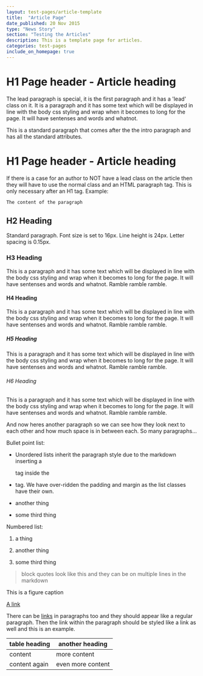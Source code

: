 ```yaml
---
layout: test-pages/article-template
title:  "Article Page"
date_published: 20 Nov 2015
type: "News Story"
section: "Testing the Articles"
description: This is a template page for articles.
categories: test-pages
include_on_homepage: true
---
```


# H1 Page header - Article heading

The lead paragraph is special, it is the first paragraph and it has a 'lead' class on it. It is a paragraph and it has some text which will be displayed in line with the body css styling and wrap when it becomes to long for the page. It will have sentenses and words and whatnot. 

This is a standard paragraph that comes after the the intro paragraph and has all the standard attributes. 

# H1 Page header - Article heading

<p class="normal">If there is a case for an author to NOT have a lead class on the article then they will have to use the normal class and an HTML paragraph tag. This is only necessary after an H1 tag. Example: 
</p>
<code><p class="normal">The content of the paragraph</p></code>

## H2 Heading

Standard paragraph. Font size is set to 16px. Line height is 24px. Letter spacing is 0.15px. 

### H3 Heading

This is a paragraph and it has some text which will be displayed in line with the body css styling and wrap when it becomes to long for the page. It will have sentenses and words and whatnot. Ramble ramble ramble.

#### H4 Heading

This is a paragraph and it has some text which will be displayed in line with the body css styling and wrap when it becomes to long for the page. It will have sentenses and words and whatnot. Ramble ramble ramble.

##### H5 Heading

This is a paragraph and it has some text which will be displayed in line with the body css styling and wrap when it becomes to long for the page. It will have sentenses and words and whatnot. Ramble ramble ramble.

###### H6 Heading

This is a paragraph and it has some text which will be displayed in line with the body css styling and wrap when it becomes to long for the page. It will have sentenses and words and whatnot. Ramble ramble ramble.

And now heres another paragraph so we can see how they look next to each other and how much space is in between each. So many paragraphs...


<p class="list-heading">Bullet point list:</p>

- Unordered lists inherit the paragraph style due to the markdown inserting a <code><p></code> tag inside the <code><li></code> tag. We have over-ridden the padding and margin as the list classes have their own.

- another thing

- some third thing

<p class="list-heading">Numbered list:</p>

1. a thing

2. another thing

3. some third thing

> block quotes look like this and 
> they can be on multiple lines in the markdown

<figcaption>This is a figure caption</figcaption>

<a href="#">A link</a>

There can be <a href="#">links</a> in paragraphs too and they should appear like a regular paragraph. Then the link within the paragraph should be styled like a link as well and this is an example.

<table>
    <thead>
        <tr>
            <th>table heading</th>
            <th>another heading</th>
        </tr>
    </thead>
    <tbody>
        <tr>
            <td>content</td>
            <td>more content</td>
        </tr>
        <tr>
            <td>content again</td>
            <td>even more content</td>
        </tr>
    </tbody>
</table>



